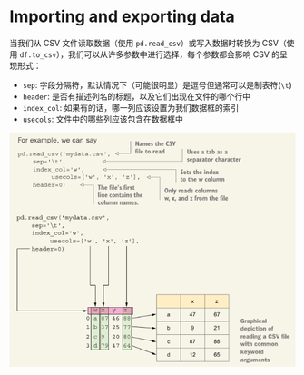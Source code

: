 # Importing and exporting data

当我们从 CSV 文件读取数据（使用 `pd.read_csv`）或写入数据时转换为 CSV（使用 `df.to_csv`），我们可以从许多参数中进行选择，每个参数都会影响 CSV 的呈现形式：

- `sep`: 字段分隔符，默认情况下（可能很明显）是逗号但通常可以是制表符(`\t`)
- `header`: 是否有描述列名的标题，以及它们出现在文件的哪个行中
- `index_col`: 如果有的话，哪一列应该设置为我们数据框的索引
- `usecols`: 文件中的哪些列应该包含在数据框中

![read_csv 参数](../IMAGES/3-0.png)
